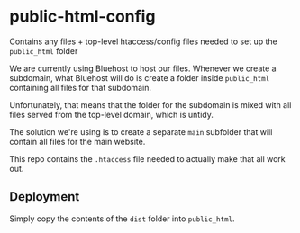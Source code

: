 # public-html-config

Contains any files + top-level htaccess/config files needed to set up the `public_html` folder

We are currently using Bluehost to host our files. Whenever we create a subdomain, what Bluehost 
will do is create a folder inside `public_html` containing all files for that subdomain.

Unfortunately, that means that the folder for the subdomain is mixed with all files served from the 
top-level domain, which is untidy. 

The solution we're using is to create a separate `main` subfolder that will contain all files for 
the main website. 

This repo contains the `.htaccess` file needed to actually make that all work out.

## Deployment

Simply copy the contents of the `dist` folder into `public_html`. 
